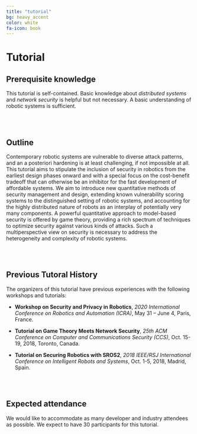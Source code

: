 ```yaml
---
title: "tutorial"
bg: heavy_accent
color: white
fa-icon: book
---
```




# Tutorial



## Prerequisite knowledge

This tutorial is self-contained. Basic knowledge about *distributed systems* and *network security* is helpful but not necessary. A basic understanding of robotic systems is sufficient.



<div style="clear:both">&nbsp;</div> <div style="clear:both">&nbsp;</div>

## Outline

Contemporary robotic systems are vulnerable to diverse attack patterns, and an a posteriori hardening is at least challenging, if not impossible at all. This tutorial aims to stipulate the inclusion of security in robotics from the earliest design phases onward and with a special focus on the cost-benefit tradeoff that can otherwise be an inhibitor for the fast development of affordable systems. We aim to introduce new quantitative methods of security management and design, extending known vulnerability scoring systems to the distinguished setting of robotic systems, and accounting for the highly distributed nature of robots as an interplay of potentially very many components. A powerful quantitative approach to model-based security is offered by game theory, providing a rich spectrum of techniques to optimize security against various kinds of attacks. Such a multiperspective view on security is necessary to address the heterogeneity and complexity of robotic systems.



<div style="clear:both">&nbsp;</div> <div style="clear:both">&nbsp;</div>

## Previous Tutoral History 

The organizers of this tutorial have previous experiences with the following workshops and tutorials:

- **Workshop on Security and Privacy in Robotics**, *2020 International Conference on Robotics and Automation (ICRA)*, May 31 – June 4, Paris, France.

- **Tutorial on Game Theory Meets Network Security**, *25th ACM Conference on Computer and Communications Security (CCS)*, Oct. 15-19, 2018, Toronto, Canada.
- **Tutorial on Securing Robotics with SROS2**, *2018 IEEE/RSJ International Conference on Intelligent Robots and Systems*, Oct. 1-5, 2018, Madrid, Spain.



<div style="clear:both">&nbsp;</div> <div style="clear:both">&nbsp;</div>

## Expected attendance 

We would like to accommodate as many developer and industry attendees as possible. We expect to have 30 participants for this tutorial.